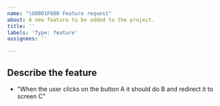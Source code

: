 ```yaml
---
name: "\U0001F680 Feature request"
about: A new feature to be added to the project.
title: ''
labels: 'Type: feature'
assignees: ''

---
```


## Describe the feature
* "When the user clicks on the button A it should do B and redirect it to screen C"
